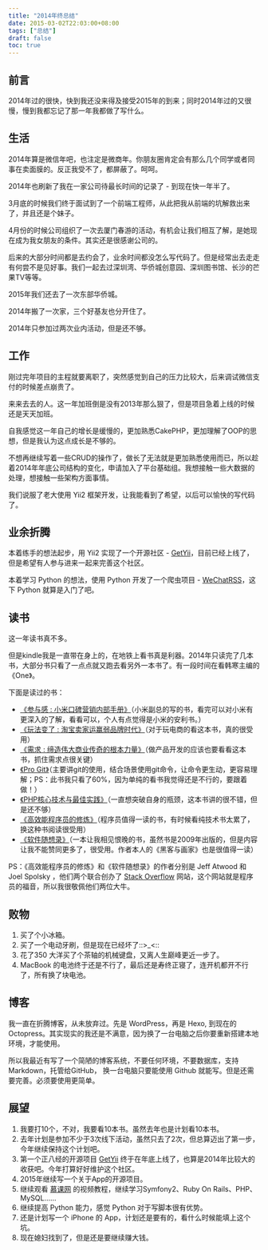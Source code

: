 ```yaml
---
title: "2014年终总结"
date: 2015-03-02T22:03:00+08:00
tags: ["总结"] 
draft: false
toc: true
---
```


## 前言

2014年过的很快，快到我还没来得及接受2015年的到来；同时2014年过的又很慢，慢到我都忘记了那一年我都做了写什么。


## 生活

2014年算是微信年吧，也注定是微商年。你朋友圈肯定会有那么几个同学或者同事在卖面膜的。反正我受不了，都屏蔽了。呵呵。

2014年也刷新了我在一家公司待最长时间的记录了 - 到现在快一年半了。

3月底的时候我们终于面试到了一个前端工程师，从此把我从前端的坑解救出来了，并且还是个妹子。

4月份的时候公司组织了一次去厦门春游的活动，有机会让我们相互了解，是她现在成为我女朋友的条件。其实还是很感谢公司的。

后来的大部分时间都是去约会了，业余时间都没怎么写代码了。但是经常出去走走有何尝不是见好事。我们一起去过深圳湾、华侨城创意园、深圳图书馆、长沙的芒果TV等等。

2015年我们还去了一次东部华侨城。

2014年搬了一次家，三个好基友也分开住了。

2014年只参加过两次业内活动，但是还不够。


## 工作

刚过完年项目的主程就要离职了，突然感觉到自己的压力比较大，后来调试微信支付的时候差点崩贵了。

来来去去的人。这一年加班倒是没有2013年那么狠了，但是项目急着上线的时候还是天天加班。

自我感觉这一年自己的增长是缓慢的，更加熟悉CakePHP，更加理解了OOP的思想，但是我认为这点成长是不够的。

不想再继续写着一些CRUD的操作了，做长了无法就是更加熟悉使用而已，所以趁着2014年年底公司结构的变化，申请加入了平台基础组。我想接触一些大数据的处理，想接触一些架构方面事情。

我们说服了老大使用 Yii2 框架开发，让我能看到了希望，以后可以愉快的写代码了。

<!--more-->

## 业余折腾

本着练手的想法起步，用 Yii2 实现了一个开源社区 - [GetYii](https://github.com/iiYii/getyii)，目前已经上线了，但是希望有人参与进来一起来完善这个社区。

本着学习 Python 的想法，使用 Python 开发了一个爬虫项目 - [WeChatRSS](https://github.com/forecho/WeChatRSS)，这下 Python 就算是入门了吧。


## 读书

这一年读书真不多。

但是kindle我是一直带在身上的，在地铁上看书真是利器。2014年只读完了几本书，大部分书只看了一点点就又跑去看另外一本书了。有一段时间在看韩寒主编的《One》。

下面是读过的书：

- [《参与感 : 小米口碑营销内部手册》](http://book.douban.com/subject/25942507/)（小米副总的写的书，看完可以对小米有更深入的了解，看看可以，个人有点觉得是小米的安利书。）
- [《玩法变了 : 淘宝卖家运赢弱品牌时代》](http://book.douban.com/subject/6999354/)（对于玩电商的看这本书，真的很受用）
- [《需求 : 缔造伟大商业传奇的根本力量》](http://book.douban.com/subject/22229485/)（做产品开发的应该也要看看这本书，抓住需求点很关键）
- [《Pro Git》](http://book.douban.com/subject/26208470/)（主要讲git的使用，结合场景使用git命令，让命令更生动，更容易理解；PS：此书我只看了60%，因为单纯的看书我觉得还是不行的，要跟着做！）
- [《PHP核心技术与最佳实践》](http://book.douban.com/subject/20370984/)（一直想突破自身的瓶颈，这本书讲的很不错，但是还不够）
- [《高效能程序员的修炼》](http://book.douban.com/subject/24868904/)（程序员值得一读的书，有时候看纯技术书太累了，换这种书阅读很受用）
- [《软件随想录》](http://book.douban.com/subject/4163938/)（一本让我相见恨晚的书，虽然书是2009年出版的，但是内容让我不能赞同更多了，很受用。作者本人的《黑客与画家》也是很值得一读）

PS：《高效能程序员的修炼》和《软件随想录》的作者分别是 Jeff Atwood 和 Joel Spolsky ，他们两个联合创办了 [Stack Overflow](http://stackoverflow.com) 网站，这个网站就是程序员的福音，所以我很敬佩他们两位大牛。


## 败物

1. 买了个小冰箱。
2. 买了一个电动牙刷，但是现在已经坏了::>_<::
3. 花了350 大洋买了个茶轴的机械键盘，又离人生巅峰更近一步了。
4. MacBook 的电池终于还是不行了，最后还是寿终正寝了，连开机都开不行了，所有换了块电池。


## 博客

我一直在折腾博客，从未放弃过。先是 WordPress，再是 Hexo, 到现在的 Octopress。其实现实的我还是不满意，因为换了一台电脑之后你要重新搭建本地环境，才能使用。

所以我最近有写了一个简陋的博客系统，不要任何环境，不要数据库，支持 Markdown，托管给GitHub， 换一台电脑只要能使用 Github 就能写。但是还需要完善。必须要使用更简单。


## 展望

1. 我要打10个，不对，我要看10本书。虽然去年也是计划看10本书。
2. 去年计划是参加不少于3次线下活动，虽然只去了2次，但总算迈出了第一步，今年继续保持这个计划吧。
3. 第一个正八经的开源项目 [GetYii](https://github.com/iiYii/getyii) 终于在年底上线了，也算是2014年比较大的收获吧。今年打算好好维护这个社区。
3. 2015年继续写一个关于App的开源项目。
4. 继续观看 [慕课网](http://www.imooc.com) 的视频教程，继续学习Symfony2、Ruby On Rails、PHP、MySQL……
4. 继续提高 Python 能力，感觉 Python 对于写脚本很有优势。
5. 还是计划写一个 iPhone 的 App，计划还是要有的，看什么时候能填上这个坑。
2. 现在媳妇找到了，但是还是要继续赚大钱。

